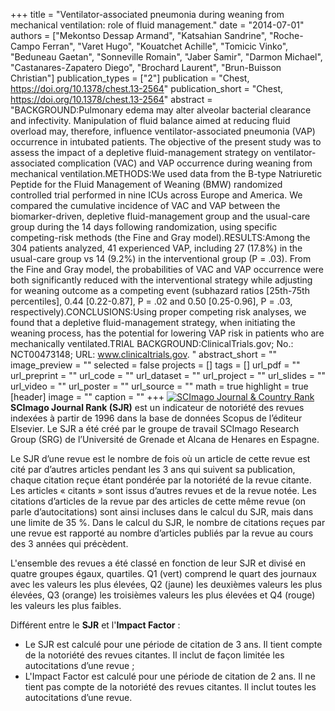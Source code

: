 +++
title = "Ventilator-associated pneumonia during weaning from mechanical ventilation: role of fluid management."
date = "2014-07-01"
authors = ["Mekontso Dessap Armand", "Katsahian Sandrine", "Roche-Campo Ferran", "Varet Hugo", "Kouatchet Achille", "Tomicic Vinko", "Beduneau Gaetan", "Sonneville Romain", "Jaber Samir", "Darmon Michael", "Castanares-Zapatero Diego", "Brochard Laurent", "Brun-Buisson Christian"]
publication_types = ["2"]
publication = "Chest, https://doi.org/10.1378/chest.13-2564"
publication_short = "Chest, https://doi.org/10.1378/chest.13-2564"
abstract = "BACKGROUND:Pulmonary edema may alter alveolar bacterial clearance and infectivity. Manipulation of fluid balance aimed at reducing fluid overload may, therefore, influence ventilator-associated pneumonia (VAP) occurrence in intubated patients. The objective of the present study was to assess the impact of a depletive fluid-management strategy on ventilator-associated complication (VAC) and VAP occurrence during weaning from mechanical ventilation.METHODS:We used data from the B-type Natriuretic Peptide for the Fluid Management of Weaning (BMW) randomized controlled trial performed in nine ICUs across Europe and America. We compared the cumulative incidence of VAC and VAP between the biomarker-driven, depletive fluid-management group and the usual-care group during the 14 days following randomization, using specific competing-risk methods (the Fine and Gray model).RESULTS:Among the 304 patients analyzed, 41 experienced VAP, including 27 (17.8%) in the usual-care group vs 14 (9.2%) in the interventional group (P = .03). From the Fine and Gray model, the probabilities of VAC and VAP occurrence were both significantly reduced with the interventional strategy while adjusting for weaning outcome as a competing event (subhazard ratios [25th-75th percentiles], 0.44 [0.22-0.87], P = .02 and 0.50 [0.25-0.96], P = .03, respectively).CONCLUSIONS:Using proper competing risk analyses, we found that a depletive fluid-management strategy, when initiating the weaning process, has the potential for lowering VAP risk in patients who are mechanically ventilated.TRIAL BACKGROUND:ClinicalTrials.gov; No.: NCT00473148; URL: www.clinicaltrials.gov. "
abstract_short = ""
image_preview = ""
selected = false
projects = []
tags = []
url_pdf = ""
url_preprint = ""
url_code = ""
url_dataset = ""
url_project = ""
url_slides = ""
url_video = ""
url_poster = ""
url_source = ""
math = true
highlight = true
[header]
image = ""
caption = ""
+++
<a href="https://www.scimagojr.com/journalsearch.php?q=18429&amp;tip=sid&amp;exact=no" title="SCImago Journal &amp; Country Rank"><img border="0" src="https://www.scimagojr.com/journal_img.php?id=18429" alt="SCImago Journal &amp; Country Rank"  /></a>
**SCImago Journal Rank (SJR)** est un indicateur de notoriété des revues indexées à partir de 1996 dans la base de données Scopus de l’éditeur Elsevier. Le SJR a été créé par le groupe de travail SCImago Research Group (SRG) de l’Université de Grenade et Alcana de Henares en Espagne.  
  
Le SJR d’une revue est le nombre de fois où un article de cette revue est cité par d’autres articles pendant les 3 ans qui suivent sa publication, chaque citation reçue étant pondérée par la notoriété de la revue citante. Les articles « citants » sont issus d’autres revues et de la revue notée. Les citations d’articles de la revue par des articles de cette même revue (on parle d’autocitations) sont ainsi incluses dans le calcul du SJR, mais dans une limite de 35 %. Dans le calcul du SJR, le nombre de citations reçues par une revue est rapporté au nombre d’articles publiés par la revue au cours des 3 années qui précèdent.  
  
L'ensemble des revues a été classé en fonction de leur SJR et divisé en quatre groupes égaux, quartiles. Q1 (vert) comprend le quart des journaux avec les valeurs les plus élevées, Q2 (jaune) les deuxièmes valeurs les plus élevées, Q3 (orange) les troisièmes valeurs les plus élevées et Q4 (rouge) les valeurs les plus faibles.  
  
Différent entre le **SJR** et l'**Impact Factor** :  
- Le SJR est calculé pour une période de citation de 3 ans. Il tient compte de la notoriété des revues citantes. Il inclut de façon limitée les autocitations d’une revue ;  
- L'Impact Factor est calculé pour une période de citation de 2 ans. Il ne tient pas compte de la notoriété des revues citantes. Il inclut toutes les autocitations d’une revue.
